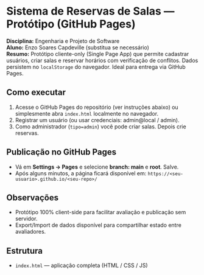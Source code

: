 # Sistema de Reservas de Salas — Protótipo (GitHub Pages)

**Disciplina:** Engenharia e Projeto de Software  
**Aluno:** Enzo Soares Capdeville (substitua se necessário)  
**Resumo:** Protótipo cliente-only (Single Page App) que permite cadastrar usuários, criar salas e reservar horários com verificação de conflitos. Dados persistem no `localStorage` do navegador. Ideal para entrega via GitHub Pages.

## Como executar
1. Acesse o GitHub Pages do repositório (ver instruções abaixo) ou simplesmente abra `index.html` localmente no navegador.
2. Registrar um usuário (ou usar credenciais: admin@local / admin).  
3. Como administrador (`tipo=admin`) você pode criar salas. Depois crie reservas.

## Publicação no GitHub Pages
- Vá em **Settings → Pages** e selecione **branch: main** e **root**. Salve.  
- Após alguns minutos, a página ficará disponível em: `https://<seu-usuario>.github.io/<seu-repo>/`

## Observações
- Protótipo 100% client-side para facilitar avaliação e publicação sem servidor.
- Export/Import de dados disponível para compartilhar estado entre avaliadores.

## Estrutura
- `index.html` — aplicação completa (HTML / CSS / JS)
